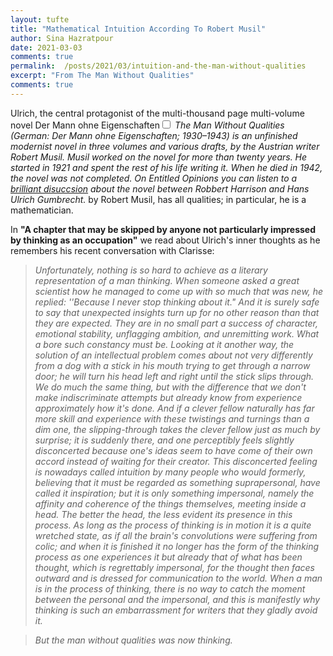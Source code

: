 ```yaml
---
layout: tufte
title: "Mathematical Intuition According To Robert Musil" 
author: Sina Hazratpour
date: 2021-03-03
comments: true
permalink:	/posts/2021/03/intuition-and-the-man-without-qualities 
excerpt: "From The Man Without Qualities"
comments: true
---
```


Ulrich, the central protagonist of the multi-thousand page multi-volume novel <span>Der Mann ohne Eigenschaften<label for="sn-musil-der-mann" class="margin-toggle sidenote-number"></label></span><input type="checkbox" id="sn-musil-der-mann" class="margin-toggle"/><span class="sidenote"><em> The Man Without Qualities (German: Der Mann ohne Eigenschaften; 1930–1943) is an unfinished modernist novel in three volumes and various drafts, by the Austrian writer Robert Musil. Musil worked on the novel for more than twenty years. He started in 1921 and spent the rest of his life writing it. When he died in 1942, the novel was not completed. On Entitled Opinions you can listen to a [brilliant disuccsion](https://entitledopinions.stanford.edu/hans-ulrich-gumbrecht-man-without-qualities) about the novel between Robbert Harrison and Hans Ulrich Gumbrecht. </em></span> by Robert Musil, has all qualities; in particular, he is a mathematician. 


In **"A chapter that may be skipped by anyone not particularly impressed by thinking as an occupation"** we read about Ulrich's inner thoughts as he remembers his recent conversation with Clarisse: 


>_Unfortunately, nothing is so hard to achieve as a literary representation of a man thinking. When someone asked a great scientist how he managed to come up with so much that was new, he replied: ''Because I never stop thinking about it." And it is surely safe to say that unexpected insights turn up for no other reason than that they are expected. They are in no small part a success of character, emotional stability, unflagging ambition, and unremitting work. What a bore such constancy must be. Looking at it another way, the solution of an intellectual problem comes about not very differently from a dog with a stick in his mouth trying to get through a narrow door; he will turn his head left and right until the stick slips through. We do much the same thing, but with the difference that we don't make indiscriminate attempts but already know from experience approximately how it's done. And if a clever fellow naturally has far more skill and experience with these twistings and turnings than a dim one, the slipping-through takes the clever fellow just as much by surprise; it is suddenly there, and one perceptibly feels slightly disconcerted because one's ideas seem to have come of their own accord instead of waiting for their creator. This disconcerted feeling is nowadays called intuition by many people who would formerly, believing that it must be regarded as something suprapersonal, have called it inspiration; but it is only something impersonal, namely the affinity and coherence of the things themselves, meeting inside a head. The better the head, the less evident its presence in this process. As long as the process of thinking is in motion it is a quite wretched state, as if all the brain's convolutions were suffering from colic; and when it is finished it no longer has the form of the thinking process as one experiences it but already that of what has been thought, which is regrettably impersonal, for the thought then faces outward and is dressed for communication to the world. When a man is in the process of thinking, there is no way to catch the moment between the personal and the impersonal, and this is manifestly why thinking is such an embarrassment for writers that they gladly avoid it._ 

>_But the man without qualities was now thinking._
